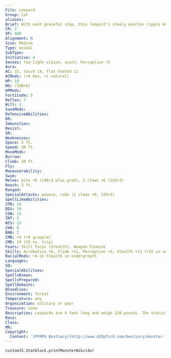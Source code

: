 ```yaml
---
File: Leopard
Group: Cat
aliases: 
Brief: With each graceful step, this leopard's steely muscles ripple beneath its spotted fur.
CR: 2
XP: 600
Alignment: N
Size: Medium
Type: animal
SubType: 
Initiative: 4
Senses: low-light vision, scent; Perception +5
Aura: 
AC: 15, touch 14, flat-footed 11
ACMods: (+4 Dex, +1 natural)
HP: 19
HD: (3d8+6)
HPMods: 
Fortitude: 5
Reflex: 7
Will: 2
SaveMods: 
DefensiveAbilities: 
DR: 
Immunities: 
Resist: 
SR: 
Weaknesses: 
Space: 5 ft.
Speed: 30 ft.
MoveMods: 
Burrow: 
Climb: 20 ft.
Fly: 
Maneuverability: 
Swim: 
Melee: bite +6 (1d6+3 plus grab), 2 claws +6 (1d3+3)
Reach: 5 ft.
Ranged: 
SpecialAttacks: pounce, rake (2 claws +6, 1d3+3)
SpellLikeAbilities: 
STR: 16
DEX: 19
CON: 15
INT: 2
WIS: 13
CHA: 6
BAB: 2
CMB: +5 (+9 grapple)
CMD: 19 (23 vs. trip)
Feats: Skill Focus (Stealth), Weapon Finesse
Skills: Acrobatics +8, Climb +11, Perception +5, Stealth +11 (+15 in undergrowth)
RacialMods: +4 on Stealth in undergrowth
Languages: 
SQ: 
SpecialAbilities: 
SpellsKnown: 
SpellsPrepared: 
SpellDomains: 
Bloodline: 
Environment: forest
Temperature: any
Organization: solitary or pair
Treasure: none
Description: Leopards are 4 feet long and weigh 120 pounds. The statistics presented here can describe any feline of similar size, such as jaguars, panthers, and mountain lions-what differentiates these big cats from the similarly sized cheetah is primarily their habitats-leopards and their kin prefer to hunt at night and ambush their prey from above, pouncing down from trees or high rocks. Leopards eat almost any animal they can run down and catch, preferring Small prey but capable of downing Large herbivores or surviving on rodents, birds, and insects. Healthy leopards are generally not aggressive toward humanoids, and if they aren't hungry and don't feel threatened, it is possible to approach closely without a hostile reaction. Yet a leopard that settles in an area bordered by humanoid civilization can easily and swiftly become a dangerous predator.
Race: 
Class: 
MR: 
Copyright:
  Content: '[PFRPG Bestiary](http://www.d20pfsrd.com/bestiary/monster-listings/animals/cat/leopard)'
---
```

```dataviewjs
customJS.Statblock.printMonsterWiki(dv)
```
